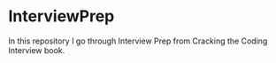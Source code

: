 # InterviewPrep
In this repository I go through Interview Prep from Cracking the Coding Interview book.
